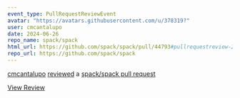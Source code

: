 ```yaml
---
event_type: PullRequestReviewEvent
avatar: "https://avatars.githubusercontent.com/u/378319?"
user: cmcantalupo
date: 2024-06-26
repo_name: spack/spack
html_url: https://github.com/spack/spack/pull/44793#pullrequestreview-2140200901
repo_url: https://github.com/spack/spack
---
```


<a href='https://github.com/cmcantalupo' target='_blank'>cmcantalupo</a> <a href='https://github.com/spack/spack/pull/44793#pullrequestreview-2140200901' target='_blank'>reviewed</a> a <a href='https://github.com/spack/spack/pull/44793' target='_blank'>spack/spack pull request</a>

<small></small>

<a href='https://github.com/spack/spack/pull/44793#pullrequestreview-2140200901' target='_blank'>View Review</a>